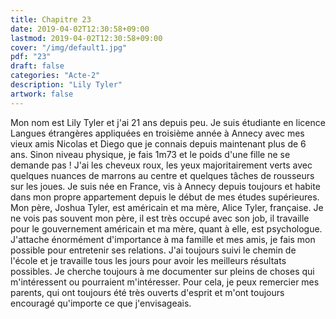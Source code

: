 ```yaml
---
title: Chapitre 23
date: 2019-04-02T12:30:58+09:00
lastmod: 2019-04-02T12:30:58+09:00
cover: "/img/default1.jpg"
pdf: "23"
draft: false
categories: "Acte-2"
description: "Lily Tyler"
artwork: false
---
```


Mon nom est Lily Tyler et j'ai 21 ans depuis peu. Je suis étudiante en licence Langues étrangères appliquées en troisième année à Annecy avec mes vieux amis Nicolas et Diego que je connais depuis maintenant plus de 6 ans. Sinon niveau physique, je fais 1m73 et le poids d'une fille ne se demande pas ! J'ai les cheveux roux, les yeux majoritairement verts avec quelques nuances de marrons au centre et quelques tâches de rousseurs sur les joues. Je suis née en France, vis à Annecy depuis toujours et habite dans mon propre appartement depuis le début de mes études supérieures. Mon père, Joshua Tyler, est américain et ma mère, Alice Tyler, française. Je ne vois pas souvent mon père, il est très occupé avec son job, il travaille pour le gouvernement américain et ma mère, quant à elle, est psychologue. J'attache énormément d'importance à ma famille et mes amis, je fais mon possible pour entretenir ses relations. J'ai toujours suivi le chemin de l'école et je travaille tous les jours pour avoir les meilleurs résultats possibles. Je cherche toujours à me documenter sur pleins de choses qui m'intéressent ou pourraient m'intéresser. Pour cela, je peux remercier mes parents, qui ont toujours été très ouverts d'esprit et m'ont toujours encouragé qu'importe ce que j'envisageais.
